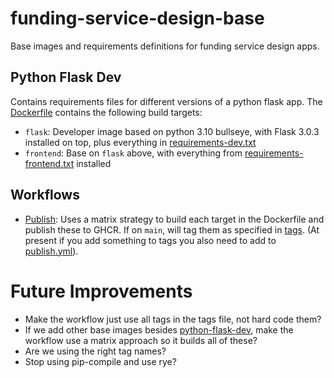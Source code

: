 # funding-service-design-base
Base images and requirements definitions for funding service design apps.

## Python Flask Dev
Contains requirements files for different versions of a python flask app. The [Dockerfile](./python-flask-dev/Dockerfile) contains the following build targets:
- `flask`: Developer image based on python 3.10 bullseye, with Flask 3.0.3 installed on top, plus everything in [requirements-dev.txt](./python-flask-dev/requirements-dev.txt)
- `frontend`: Base on `flask` above, with everything from [requirements-frontend.txt](./python-flask-dev/requirements-frontend.txt) installed

## Workflows
- [Publish](/.github/workflows/publish.yml): Uses a matrix strategy to build each target in the Dockerfile and publish these to GHCR. If on `main`, will tag them as specified in [tags](./python-flask-dev/tags). (At present if you add something to tags you also need to add to [publish.yml](./.github/workflows/publish.yml)).

# Future Improvements
- Make the workflow just use all tags in the tags file, not hard code them?
- If we add other base images besides [python-flask-dev](./python-flask-dev/), make the workflow use a matrix approach so it builds all of these?
- Are we using the right tag names?
- Stop using pip-compile and use rye?
